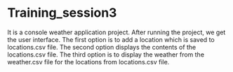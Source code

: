 # Training_session3
It is a console weather application project.
After running the project, we get the user interface.
The first option is to add a location which is saved to locations.csv file.
The second option displays the contents of the locations.csv file.
The third option is to display the weather from the weather.csv file 
for the locations from locations.csv file.
